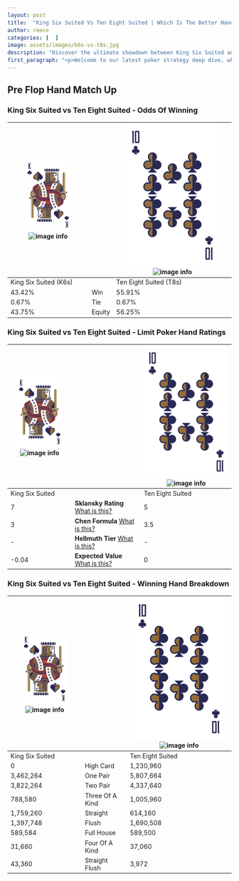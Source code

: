 ```yaml
---
layout: post
title:  "King Six Suited Vs Ten Eight Suited | Which Is The Better Hand In Poker? A Complete Guide"
author: reece
categories: [  ]
image: assets/images/k6s-vs-t8s.jpg
description: "Discover the ultimate showdown between King Six Suited and Ten Eight Suited in poker! Uncover the odds, strategies, and scenarios where one hand triumphs over the other. Get ready to up your poker game with this thrilling analysis."
first_paragraph: "<p>Welcome to our latest poker strategy deep dive, where we're pitting two distinct hands against each other in a high-stakes showdown: King Six Suited vs Ten Eight Suited.</p><p>In the dynamic world of poker, every decision counts, and knowing which hand holds the upper hand is key to your success at the table.</p><p>In this article, we'll dissect these two hands, explore the scenarios where one dominates the other, and equip you with the knowledge to make strategic choices that can tip the odds in your favor.</p><p>Get ready to unravel the intriguing dynamics of these poker hands and elevate your game to new heights.</p>"
---
```




[comment]: # (sp0)

## Pre Flop Hand Match Up

<div class="table hand-ratings" markdown="1"> 



### King Six Suited vs Ten Eight Suited - Odds Of Winning


    
| ![image info](assets/images/hand1/K.png) ![image info](assets/images/hand1/6s.png) |  | ![image info](assets/images/hand2/T.png) ![image info](assets/images/hand2/8s.png) |
| -------- | -------- | -------- |
| King Six Suited (K6s) |  | Ten Eight Suited (T8s) |
| 43.42% | Win | 55.91% |
| 0.67% | Tie | 0.67% |
| 43.75% | Equity | 56.25% |




[comment]: # (sp1)



### King Six Suited vs Ten Eight Suited - Limit Poker Hand Ratings


    
| ![image info](assets/images/hand1/K.png) ![image info](assets/images/hand1/6s.png) |  | ![image info](assets/images/hand2/T.png) ![image info](assets/images/hand2/8s.png) |
| -------- | -------- | -------- |
| King Six Suited |  | Ten Eight Suited |
| 7 | **Sklansky Rating** [What is this?](/sklansky-rating-explained) | 5 |
| 3 | **Chen Formula** [What is this?](/chen-formula-explained) | 3.5 |
| - | **Hellmuth Tier** [What is this?](/Hellmuth-tier-explained) | - |
| -0.04 | **Expected Value** [What is this?](/expected-value-explained) | 0 |




[comment]: # (sp2)



### King Six Suited vs Ten Eight Suited - Winning Hand Breakdown


    
| ![image info](assets/images/hand1/K.png) ![image info](assets/images/hand1/6s.png) |  | ![image info](assets/images/hand2/T.png) ![image info](assets/images/hand2/8s.png) |
| -------- | -------- | -------- |
| King Six Suited |  | Ten Eight Suited |
| 0 | High Card | 1,230,960 |
| 3,462,264 | One Pair | 5,807,664 |
| 3,822,264 | Two Pair | 4,337,640 |
| 788,580 | Three Of A Kind | 1,005,960 |
| 1,759,260 | Straight | 614,160 |
| 1,397,748 | Flush | 1,690,508 |
| 589,584 | Full House | 589,500 |
| 31,680 | Four Of A Kind | 37,060 |
| 43,360 | Straight Flush | 3,972 |




[comment]: # (sp3)



</div>

[comment]: # (sp4)



[comment]: # (sp5)

